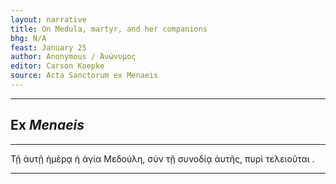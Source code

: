 ```yaml
---
layout: narrative
title: On Medula, martyr, and her companions
bhg: N/A
feast: January 25
author: Anonymous / Ἀνώνυμος
editor: Carson Koepke
source: Acta Sanctorum ex Menaeis
---
```


---

## Ex *Menaeis*

---

Τῇ ἀυτῇ ἡμέρᾳ ἡ ἁγία Μεδούλη, σὺν τῇ συνοδίᾳ ἀυτῆς, πυρὶ τελειοῦται .

---
